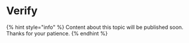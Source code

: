 # Verify

{% hint style="info" %}
Content about this topic will be published soon. Thanks for your patience.
{% endhint %}
